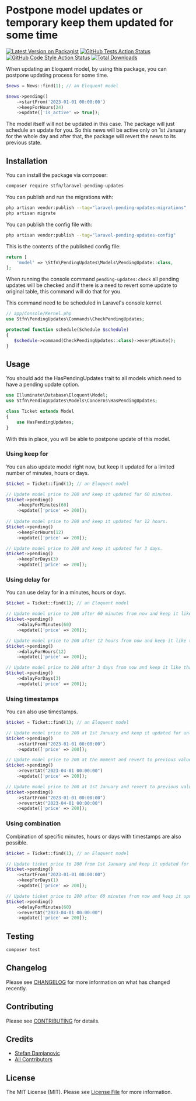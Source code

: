 # Postpone model updates or temporary keep them updated for some time 

[![Latest Version on Packagist](https://img.shields.io/packagist/v/stfndamjanovic/laravel-update-postponer.svg?style=flat-square)](https://packagist.org/packages/stfndamjanovic/laravel-temp-actions)
[![GitHub Tests Action Status](https://img.shields.io/github/actions/workflow/status/stfndamjanovic/laravel-update-postponer/run-tests.yml?branch=main&label=tests&style=flat-square)](https://github.com/stfndamjanovic/laravel-temp-actions/actions?query=workflow%3Arun-tests+branch%3Amain)
[![GitHub Code Style Action Status](https://img.shields.io/github/actions/workflow/status/stfndamjanovic/laravel-update-postponer/fix-php-code-style-issues.yml?branch=main&label=code%20style&style=flat-square)](https://github.com/stfndamjanovic/laravel-temp-actions/actions?query=workflow%3A"Fix+PHP+code+style+issues"+branch%3Amain)
[![Total Downloads](https://img.shields.io/packagist/dt/stfndamjanovic/laravel-update-postponer.svg?style=flat-square)](https://packagist.org/packages/stfndamjanovic/laravel-temp-actions)

When updating an Eloquent model, by using this package, you can postpone updating process for some time.

```php
$news = News::find(1); // an Eloquent model

$news->pending()
    ->startFrom('2023-01-01 00:00:00')
    ->keepForHours(24)
    ->update(['is_active' => true]);
```
The model itself will not be updated in this case. The package will just schedule an update for you.
So this news will be active only on 1st January for the whole day and after that, the package will revert the news to its previous state.

## Installation

You can install the package via composer:

```bash
composer require stfn/laravel-pending-updates
```

You can publish and run the migrations with:

```bash
php artisan vendor:publish --tag="laravel-pending-updates-migrations"
php artisan migrate
```

You can publish the config file with:

```bash
php artisan vendor:publish --tag="laravel-pending-updates-config"
```

This is the contents of the published config file:

```php
return [
    'model' => \Stfn\PendingUpdates\Models\PendingUpdate::class,
];
```
When running the console command `pending-updates:check` all pending updates will be checked
and if there is a need to revert some update to original table, this command will do that for you.

This command need to be scheduled in Laravel's console kernel.
```php
// app/Console/Kernel.php
use Stfn\PendingUpdates\Commands\CheckPendingUpdates;

protected function schedule(Schedule $schedule)
{
   $schedule->command(CheckPendingUpdates::class)->everyMinute();
}
```

## Usage
You should add the HasPendingUpdates trait to all models which need to have a pending update option.

```php
use Illuminate\Database\Eloquent\Model;
use Stfn\PendingUpdates\Models\Concerns\HasPendingUpdates;

class Ticket extends Model
{
    use HasPendingUpdates;
}
```

With this in place, you will be able to postpone update of this model.

### Using keep for

You can also update model right now, but keep it updated for a limited number of minutes, hours or days.

```php
$ticket = Ticket::find(1); // an Eloquent model

// Update model price to 200 and keep it updated for 60 minutes.
$ticket->pending()
    ->keepForMinutes(60)
    ->update(['price' => 200]);
    
// Update model price to 200 and keep it updated for 12 hours.
$ticket->pending()
    ->keepForHours(12)
    ->update(['price' => 200]);

// Update model price to 200 and keep it updated for 3 days.
$ticket->pending()
    ->keepForDays(3)
    ->update(['price' => 200]);
```

### Using delay for

You can use delay for in a minutes, hours or days.

```php
$ticket = Ticket::find(1); // an Eloquent model

// Update model price to 200 after 60 minutes from now and keep it like that for unlimited time.
$ticket->pending()
    ->dalayForMinutes(60)
    ->update(['price' => 200]);

// Update model price to 200 after 12 hours from now and keep it like that for unlimited time.
$ticket->pending()
    ->dalayForHours(12)
    ->update(['price' => 200]);

// Update model price to 200 after 3 days from now and keep it like that for unlimited time.
$ticket->pending()
    ->dalayForDays(3)
    ->update(['price' => 200]);
```

### Using timestamps

You can also use timestamps.

```php
$ticket = Ticket::find(1); // an Eloquent model

// Update model price to 200 at 1st January and keep it updated for unlimited time.
$ticket->pending()
    ->startFrom("2023-01-01 00:00:00")
    ->update(['price' => 200]);

// Update model price to 200 at the moment and revert to previous value at 4th January.
$ticket->pending()
    ->revertAt("2023-04-01 00:00:00")
    ->update(['price' => 200]);

// Update model price to 200 at 1st January and revert to previous value at 4th January.
$ticket->pending()
    ->startFrom("2023-01-01 00:00:00")
    ->revertAt("2023-04-01 00:00:00")
    ->update(['price' => 200]);
```

### Using combination

Combination of specific minutes, hours or days with timestamps are also possible.

```php
$ticket = Ticket::find(1); // an Eloquent model

// Update ticket price to 200 from 1st January and keep it updated for 1 day.
$ticket->pending()
    ->startFrom("2023-01-01 00:00:00")
    ->keepForDays(1)
    ->update(['price' => 200]);

// Update ticket price to 200 after 60 minutes from now and keep it updated until 4th January.
$ticket->pending()
    ->delayForMinutes(60)
    ->revertAt("2023-04-01 00:00:00")
    ->update(['price' => 200]);
```

## Testing

```bash
composer test
```

## Changelog

Please see [CHANGELOG](CHANGELOG.md) for more information on what has changed recently.

## Contributing

Please see [CONTRIBUTING](CONTRIBUTING.md) for details.

## Credits

- [Stefan Damjanovic](https://github.com/stfndamjanovic)
- [All Contributors](../../contributors)

## License

The MIT License (MIT). Please see [License File](LICENSE.md) for more information.
